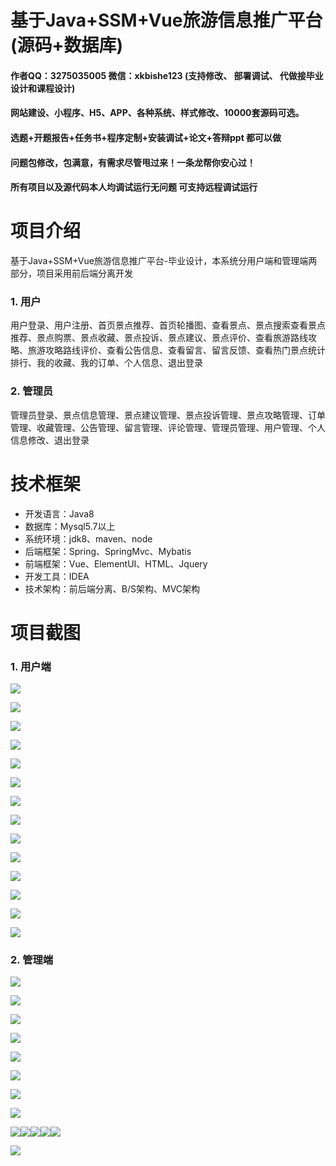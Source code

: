 # 基于Java+SSM+Vue旅游信息推广平台(源码+数据库)

#### 作者QQ：3275035005 微信：xkbishe123 (支持修改、 部署调试、 代做接毕业设计和课程设计)

#### 网站建设、小程序、H5、APP、各种系统、样式修改、10000套源码可选。

#### 选题+开题报告+任务书+程序定制+安装调试+论文+答辩ppt 都可以做

#### 问题包修改，包满意，有需求尽管甩过来！一条龙帮你安心过！

#### 所有项目以及源代码本人均调试运行无问题 可支持远程调试运行

# 项目介绍
基于Java+SSM+Vue旅游信息推广平台-毕业设计，本系统分用户端和管理端两部分，项目采用前后端分离开发

### 1. 用户

用户登录、用户注册、首页景点推荐、首页轮播图、查看景点、景点搜索查看景点推荐、景点购票、景点收藏、景点投诉、景点建议、景点评价、查看旅游路线攻略、旅游攻略路线评价、查看公告信息、查看留言、留言反馈、查看热门景点统计排行、我的收藏、我的订单、个人信息、退出登录

### 2. 管理员

管理员登录、景点信息管理、景点建议管理、景点投诉管理、景点攻略管理、订单管理、收藏管理、公告管理、留言管理、评论管理、管理员管理、用户管理、个人信息修改、退出登录

# 技术框架
- 开发语言：Java8
- 数据库：Mysql5.7以上
- 系统环境：jdk8、maven、node
- 后端框架：Spring、SpringMvc、Mybatis
- 前端框架：Vue、ElementUI、HTML、Jquery
- 开发工具：IDEA
- 技术架构：前后端分离、B/S架构、MVC架构
# 项目截图

### 1. 用户端

![](image/A4.png)

![](image/A5.png)

![](image/A1.png)

![](image/A2.png)

![](image/A3.png)





![](image/A6.png)

![](image/A7.png)

![](image/A8.png)

![](image/A9.png)

![](image/A10.png)

![](image/A11.png)

![](image/A12.png)

![](image/A13.png)

![](image/A14.png)

### 2. 管理端

![](image/B1.png)

![](image/B2.png)

![](image/B3.png)

![](image/B4.png)

![](image/B5.png)

![](image/B6.png)

![](image/B7.png)

![](image/B8.png)



![](image/B9.png)![](image/B10.png)![](image/B11.png)![](image/B12.png)![](image/B12.png)

![](image/B13.png)

